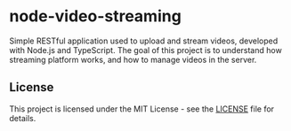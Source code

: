 # node-video-streaming

Simple RESTful application used to upload and stream videos, developed with Node.js and TypeScript. The goal of this project is to understand how streaming platform works, and how to manage videos in the server.

## License

This project is licensed under the MIT License - see the [LICENSE](LICENSE) file for details.
